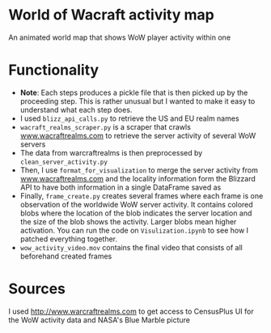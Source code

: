 # World of Wacraft activity map
An animated world map that shows WoW player activity within one

# Functionality
- **Note**: Each steps produces a pickle file that is then picked up by the proceeding step. This is rather unusual but I wanted to make it easy to understand what each step does.
- I used `blizz_api_calls.py` to retrieve the US and EU realm names
- `wacraft_realms_scraper.py` is a scraper that crawls www.wacraftrealms.com to retrieve the server activity of several WoW servers 
- The data from warcraftrealms is then preprocessed by `clean_server_activity.py`
- Then, I use `format_for_visualization` to merge the server activity from www.wacraftrealms.com and the locality information form the Blizzard API to have both information in a single DataFrame saved as
- Finally, `frame_create.py` creates several frames where each frame is one observation of the worldwide WoW server activity. It contains colored blobs where the location of the blob indicates the server location and the size of the blob shows the activity. Larger blobs mean higher activation. You can run the code on `Visulization.ipynb` to see how I patched everything together.
- `wow_activity_video.mov` contains the final video that consists of all beforehand created frames

# Sources
I used http://www.warcraftrealms.com to get access to CensusPlus UI for the WoW activity data and NASA's Blue Marble picture
